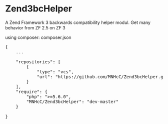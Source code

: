 # Zend3bcHelper
A Zend Framework 3 backwards compatibility helper modul. Get many behavior from ZF 2.5 on ZF 3

using composer:
composer.json
<pre>{
    ...

    "repositories": [
        {
            "type": "vcs",
            "url": "https://github.com/MNHcC/Zend3bcHelper.git"
        }
    ],
    "require": {
        "php": ">=5.6.0",
        "MNHcC/Zend3bcHelper": "dev-master"
    }

}</pre>
